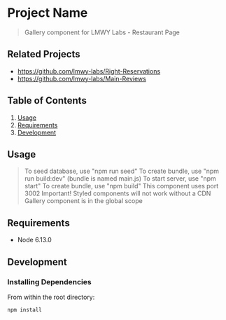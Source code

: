 # Project Name

> Gallery component for LMWY Labs - Restaurant Page

## Related Projects

  - https://github.com/lmwy-labs/Right-Reservations
  - https://github.com/lmwy-labs/Main-Reviews

## Table of Contents

1. [Usage](#Usage)
1. [Requirements](#requirements)
1. [Development](#development)

## Usage
> To seed database, use "npm run seed"
> To create bundle, use "npm run build:dev" (bundle is named main.js)
> To start server, use "npm start"
> To create bundle, use "npm build"
> This component uses port 3002
> Important! Styled components will not work without a CDN
> Gallery component is in the global scope

## Requirements
- Node 6.13.0

## Development
### Installing Dependencies

From within the root directory:

```sh
npm install
```
